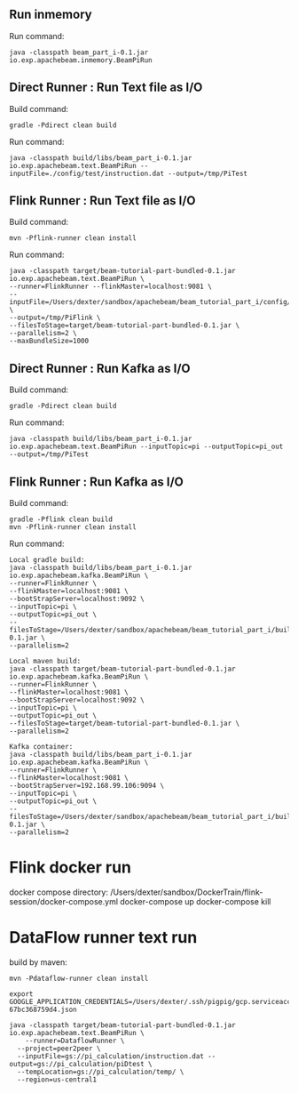 ## Run inmemory
Run command:
```
java -classpath beam_part_i-0.1.jar io.exp.apachebeam.inmemory.BeamPiRun
```

## Direct Runner : Run Text file as I/O
Build command:
```
gradle -Pdirect clean build
```
Run command:
```
java -classpath build/libs/beam_part_i-0.1.jar io.exp.apachebeam.text.BeamPiRun --inputFile=./config/test/instruction.dat --output=/tmp/PiTest
```

## Flink Runner : Run Text file as I/O
Build command:
```
mvn -Pflink-runner clean install
```
Run command:
```
java -classpath target/beam-tutorial-part-bundled-0.1.jar io.exp.apachebeam.text.BeamPiRun \
--runner=FlinkRunner --flinkMaster=localhost:9081 \
--inputFile=/Users/dexter/sandbox/apachebeam/beam_tutorial_part_i/config/test/instruction.dat \
--output=/tmp/PiFlink \
--filesToStage=target/beam-tutorial-part-bundled-0.1.jar \
--parallelism=2 \
--maxBundleSize=1000
```

## Direct Runner : Run Kafka as I/O
Build command:
```
gradle -Pdirect clean build
```
Run command:
```
java -classpath build/libs/beam_part_i-0.1.jar io.exp.apachebeam.text.BeamPiRun --inputTopic=pi --outputTopic=pi_out --output=/tmp/PiTest
```

## Flink Runner : Run Kafka as I/O
Build command:
```
gradle -Pflink clean build
mvn -Pflink-runner clean install

```
Run command:
```
Local gradle build:
java -classpath build/libs/beam_part_i-0.1.jar io.exp.apachebeam.kafka.BeamPiRun \
--runner=FlinkRunner \
--flinkMaster=localhost:9081 \
--bootStrapServer=localhost:9092 \
--inputTopic=pi \
--outputTopic=pi_out \
--filesToStage=/Users/dexter/sandbox/apachebeam/beam_tutorial_part_i/build/libs/beam_part_i-0.1.jar \
--parallelism=2

Local maven build:
java -classpath target/beam-tutorial-part-bundled-0.1.jar io.exp.apachebeam.kafka.BeamPiRun \
--runner=FlinkRunner \
--flinkMaster=localhost:9081 \
--bootStrapServer=localhost:9092 \
--inputTopic=pi \
--outputTopic=pi_out \
--filesToStage=target/beam-tutorial-part-bundled-0.1.jar \
--parallelism=2

Kafka container:
java -classpath build/libs/beam_part_i-0.1.jar io.exp.apachebeam.kafka.BeamPiRun \
--runner=FlinkRunner \
--flinkMaster=localhost:9081 \
--bootStrapServer=192.168.99.106:9094 \
--inputTopic=pi \
--outputTopic=pi_out \
--filesToStage=/Users/dexter/sandbox/apachebeam/beam_tutorial_part_i/build/libs/beam_part_i-0.1.jar \
--parallelism=2
```

# Flink docker run
docker compose directory:
/Users/dexter/sandbox/DockerTrain/flink-session/docker-compose.yml
docker-compose up
docker-compose kill

# DataFlow runner text run
build by maven:
```
mvn -Pdataflow-runner clean install
```

```
export GOOGLE_APPLICATION_CREDENTIALS=/Users/dexter/.ssh/pigpig/gcp.serviceacct.peer2peer-67bc368759d4.json

java -classpath target/beam-tutorial-part-bundled-0.1.jar io.exp.apachebeam.text.BeamPiRun \
	--runner=DataflowRunner \
  --project=peer2peer \
  --inputFile=gs://pi_calculation/instruction.dat --output=gs://pi_calculation/piDtest \
  --tempLocation=gs://pi_calculation/temp/ \
  --region=us-central1 
```

